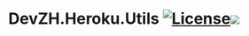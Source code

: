 # DevZH.Heroku.Utils  [![License][License]](LICENSE-2.0.txt)[![][NuGet]](https://www.nuget.org/packages/DevZH.Heroku.Utils/)

[License]: https://img.shields.io/badge/license-Apache_2.0-blue.svg?style=flat-square
[NuGet]: https://img.shields.io/nuget/v/DevZH.Heroku.Utils.svg?style=flat-square